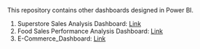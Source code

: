 This repository contains other dashboards designed in Power BI.

1. Superstore Sales Analysis Dashboard: [Link](https://github.com/Songonge/Power-BI-Projects/blob/main/Other_Dashboards/Superstore_Dashboard.png)
2. Food Sales Performance Analysis Dashboard: [Link](https://github.com/Songonge/Power-BI-Projects/blob/main/Other_Dashboards/Food_Sales_Dashboard.png)
3. E-Commerce_Dashboard: [Link](https://github.com/Songonge/Power-BI-Projects/blob/main/Other_Dashboards/E-Commerce_Dashboard.png)

